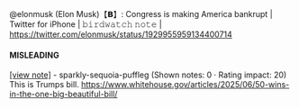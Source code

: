 @elonmusk (Elon Musk)【𝗕】: Congress is making America bankrupt | Twitter for iPhone | 𝚋𝚒𝚛𝚍𝚠𝚊𝚝𝚌𝚑 𝚗𝚘𝚝𝚎 | https://twitter.com/elonmusk/status/1929955959134400714

#### MISLEADING

[[view note]](https://x.com/i/birdwatch/n/1930065732622012528) - sparkly-sequoia-puffleg (Shown notes: 0 · Rating impact: 20)\
This is Trumps bill. https://www.whitehouse.gov/articles/2025/06/50-wins-in-the-one-big-beautiful-bill/
